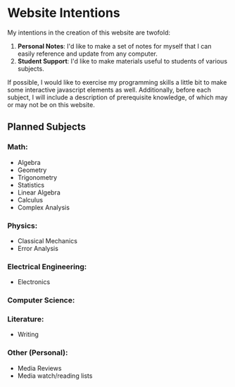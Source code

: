 # Website Intentions

My intentions in the creation of this website are twofold:

1. **Personal Notes**: I'd like to make a set of notes for myself that I can easily reference and update from any computer.
2. **Student Support**: I'd like to make materials useful to students of various subjects.

If possible, I would like to exercise my programming skills a little bit to make some interactive javascript elements as well.
Additionally, before each subject, I will include a description of prerequisite knowledge, of which may or may not be on this website.

## Planned Subjects

### Math:
- Algebra
- Geometry
- Trigonometry
- Statistics
- Linear Algebra
- Calculus
- Complex Analysis

### Physics:
- Classical Mechanics
- Error Analysis

### Electrical Engineering:
- Electronics

### Computer Science:

### Literature:
- Writing

### Other (Personal):
- Media Reviews
- Media watch/reading lists
